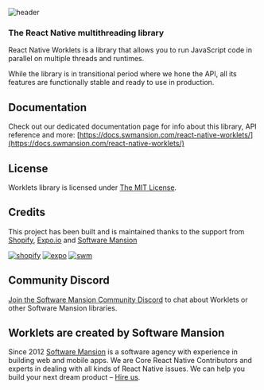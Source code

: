 ![header](https://github.com/user-attachments/assets/41b37472-e55a-4c54-9064-31258e03870c)

### The React Native multithreading library

React Native Worklets is a library that allows you to run JavaScript code in parallel on multiple threads and runtimes.

While the library is in transitional period where we hone the API, all its features are functionally stable and ready to use in production.

## Documentation

Check out our dedicated documentation page for info about this library, API reference and more: [https://docs.swmansion.com/react-native-worklets/](https://docs.swmansion.com/react-native-worklets/)

## License

Worklets library is licensed under [The MIT License](LICENSE).

## Credits

This project has been built and is maintained thanks to the support from [Shopify](https://shopify.com), [Expo.io](https://expo.io) and [Software Mansion](https://swmansion.com)

[![shopify](https://avatars1.githubusercontent.com/u/8085?v=3&s=100 'Shopify.com')](https://shopify.com)
[![expo](https://avatars2.githubusercontent.com/u/12504344?v=3&s=100 'Expo.io')](https://expo.io)
[![swm](https://logo.swmansion.com/logo?color=white&variant=desktop&width=150&tag=react-native-reanimated-github 'Software Mansion')](https://swmansion.com)

## Community Discord

[Join the Software Mansion Community Discord](https://discord.swmansion.com) to chat about Worklets or other Software Mansion libraries.

## Worklets are created by Software Mansion

Since 2012 [Software Mansion](https://swmansion.com) is a software agency with experience in building web and mobile apps. We are Core React Native Contributors and experts in dealing with all kinds of React Native issues. We can help you build your next dream product – [Hire us](https://swmansion.com/contact/projects?utm_source=reanimated&utm_medium=readme).
